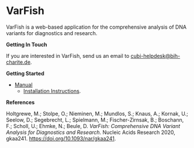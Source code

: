 # VarFish

VarFish is a web-based application for the comprehensive analysis of DNA variants for diagnostics and research.

**Getting In Touch**

If you are interested in VarFish, send us an email to cubi-helpdesk@bih-charite.de.

**Getting Started**

- [Manual](https://varfish-server.readthedocs.io/en/latest/)
  - [Installation Instructions](https://varfish-server.readthedocs.io/en/latest/admin_install.html).

**References**

Holtgrewe, M.; Stolpe, O.; Nieminen, M.; Mundlos, S.; Knaus, A.; Kornak, U.; Seelow, D.; Segebrecht, L.; Spielmann, M.; Fischer-Zirnsak, B.; Boschann, F.; Scholl, U.; Ehmke, N.; Beule, D. *VarFish: Comprehensive DNA Variant Analysis for Diagnostics and Research*. Nucleic Acids Research 2020, gkaa241. <https://doi.org/10.1093/nar/gkaa241>.

